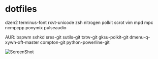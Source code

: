 dotfiles
========
dzen2 terminus-font rxvt-unicode zsh nitrogen polkit scrot vim mpd mpc ncmpcpp ponymix pulseaudio 

AUR: bspwm sxhkd sres-git sutils-git txtw-git gksu-polkit-git dmenu-q-xywh-xft-master compton-git python-powerline-git

![ScreenShot](https://raw.githubusercontent.com/calarco/dotfiles/master/screenshot.png)
